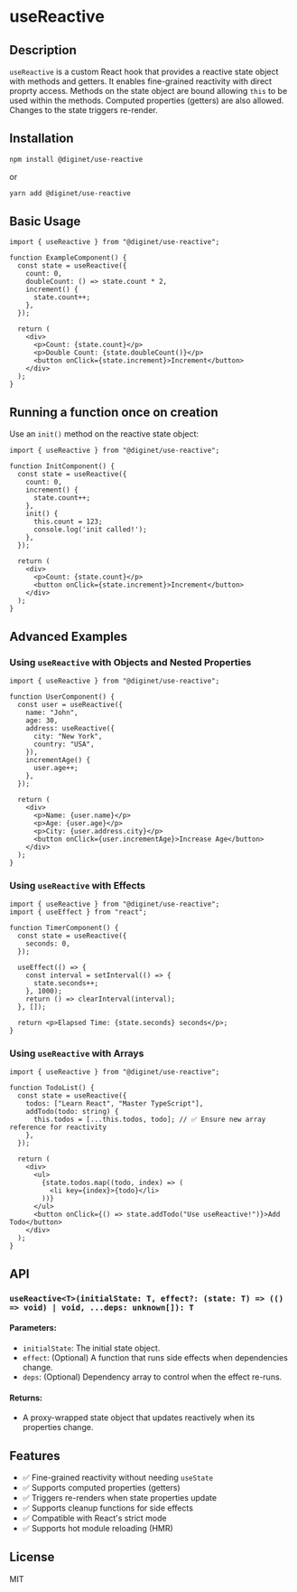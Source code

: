 # useReactive

## Description

`useReactive` is a custom React hook that provides a reactive state object with methods and getters. It enables fine-grained reactivity with direct proprty access. Methods on the state object are bound allowing `this` to be used within the methods. Computed properties (getters) are also allowed. Changes to the state triggers re-render.

## Installation

```sh
npm install @diginet/use-reactive
```

or

```sh
yarn add @diginet/use-reactive
```

## Basic Usage

```tsx
import { useReactive } from "@diginet/use-reactive";

function ExampleComponent() {
  const state = useReactive({
    count: 0,
    doubleCount: () => state.count * 2,
    increment() {
      state.count++;
    },
  });

  return (
    <div>
      <p>Count: {state.count}</p>
      <p>Double Count: {state.doubleCount()}</p>
      <button onClick={state.increment}>Increment</button>
    </div>
  );
}
```

## Running a function once on creation

Use an `init()` method on the reactive state object:

```tsx
import { useReactive } from "@diginet/use-reactive";

function InitComponent() {
  const state = useReactive({
    count: 0,
    increment() {
      state.count++;
    },
    init() {
      this.count = 123;
      console.log('init called!');
    },
  });

  return (
    <div>
      <p>Count: {state.count}</p>
      <button onClick={state.increment}>Increment</button>
    </div>
  );
}
```

## Advanced Examples

### Using `useReactive` with Objects and Nested Properties

```tsx
import { useReactive } from "@diginet/use-reactive";

function UserComponent() {
  const user = useReactive({
    name: "John",
    age: 30,
    address: useReactive({
      city: "New York",
      country: "USA",
    }),
    incrementAge() {
      user.age++;
    },
  });

  return (
    <div>
      <p>Name: {user.name}</p>
      <p>Age: {user.age}</p>
      <p>City: {user.address.city}</p>
      <button onClick={user.incrementAge}>Increase Age</button>
    </div>
  );
}
```

### Using `useReactive` with Effects

```tsx
import { useReactive } from "@diginet/use-reactive";
import { useEffect } from "react";

function TimerComponent() {
  const state = useReactive({
    seconds: 0,
  });

  useEffect(() => {
    const interval = setInterval(() => {
      state.seconds++;
    }, 1000);
    return () => clearInterval(interval);
  }, []);

  return <p>Elapsed Time: {state.seconds} seconds</p>;
}
```

### Using `useReactive` with Arrays

```tsx
import { useReactive } from "@diginet/use-reactive";

function TodoList() {
  const state = useReactive({
    todos: ["Learn React", "Master TypeScript"],
    addTodo(todo: string) {
      this.todos = [...this.todos, todo]; // ✅ Ensure new array reference for reactivity
    },
  });

  return (
    <div>
      <ul>
        {state.todos.map((todo, index) => (
          <li key={index}>{todo}</li>
        ))}
      </ul>
      <button onClick={() => state.addTodo("Use useReactive!")}>Add Todo</button>
    </div>
  );
}
```

## API

### `useReactive<T>(initialState: T, effect?: (state: T) => (() => void) | void, ...deps: unknown[]): T`

#### Parameters:
- `initialState`: The initial state object.
- `effect`: (Optional) A function that runs side effects when dependencies change.
- `deps`: (Optional) Dependency array to control when the effect re-runs.

#### Returns:
- A proxy-wrapped state object that updates reactively when its properties change.

## Features
- ✅ Fine-grained reactivity without needing `useState`
- ✅ Supports computed properties (getters)
- ✅ Triggers re-renders when state properties update
- ✅ Supports cleanup functions for side effects
- ✅ Compatible with React's strict mode
- ✅ Supports hot module reloading (HMR)

## License

MIT
